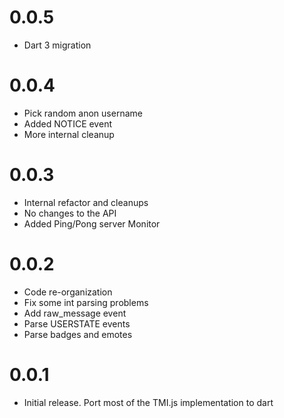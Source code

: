 # 0.0.5

* Dart 3 migration

# 0.0.4

* Pick random anon username
* Added NOTICE event
* More internal cleanup

# 0.0.3

* Internal refactor and cleanups
* No changes to the API
* Added Ping/Pong server Monitor

# 0.0.2

* Code re-organization
* Fix some int parsing problems
* Add raw_message event
* Parse USERSTATE events
* Parse badges and emotes

# 0.0.1

- Initial release. Port most of the TMI.js implementation to dart
